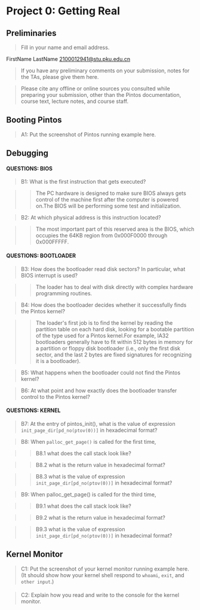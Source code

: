 # Project 0: Getting Real

## Preliminaries

>Fill in your name and email address.

FirstName LastName <2100012941@stu.pku.edu.cn>

>If you have any preliminary comments on your submission, notes for the TAs, please give them here.



>Please cite any offline or online sources you consulted while preparing your submission, other than the Pintos documentation, course text, lecture notes, and course staff.



## Booting Pintos

>A1: Put the screenshot of Pintos running example here.



## Debugging

#### QUESTIONS: BIOS 

>B1: What is the first instruction that gets executed?

>> The PC hardware is designed to make sure BIOS always gets control of the machine first after the computer is powered on.The BIOS will be performing some test and initialization.

>B2: At which physical address is this instruction located?

>>The most important part of this reserved area is the BIOS, which occupies the 64KB region from 0x000F0000 through 0x000FFFFF.


#### QUESTIONS: BOOTLOADER

>B3: How does the bootloader read disk sectors? In particular, what BIOS interrupt is used?

>> The loader has to deal with disk directly with complex hardware programming routines.

>B4: How does the bootloader decides whether it successfully finds the Pintos kernel?

>>The loader's first job is to find the kernel by reading the partition table on each hard disk, looking for a bootable partition of the type used for a Pintos kernel.For example, IA32 bootloaders generally have to fit within 512 bytes in memory for a partition or floppy disk bootloader (i.e., only the first disk sector, and the last 2 bytes are fixed signatures for recognizing it is a bootloader).

>B5: What happens when the bootloader could not find the Pintos kernel?



>B6: At what point and how exactly does the bootloader transfer control to the Pintos kernel?



#### QUESTIONS: KERNEL

>B7: At the entry of pintos_init(), what is the value of expression `init_page_dir[pd_no(ptov(0))]` in hexadecimal format?

>>

>B8: When `palloc_get_page()` is called for the first time,

>> B8.1 what does the call stack look like?
>>
>> 

>> B8.2 what is the return value in hexadecimal format?
>>
>> 

>> B8.3 what is the value of expression `init_page_dir[pd_no(ptov(0))]` in hexadecimal format?
>>
>> 



>B9: When palloc_get_page() is called for the third time,

>> B9.1 what does the call stack look like?
>>
>> 

>> B9.2 what is the return value in hexadecimal format?
>>
>> 

>> B9.3 what is the value of expression `init_page_dir[pd_no(ptov(0))]` in hexadecimal format?
>>
>> 



## Kernel Monitor

>C1: Put the screenshot of your kernel monitor running example here. (It should show how your kernel shell respond to `whoami`, `exit`, and `other input`.)

#### 

>C2: Explain how you read and write to the console for the kernel monitor.
